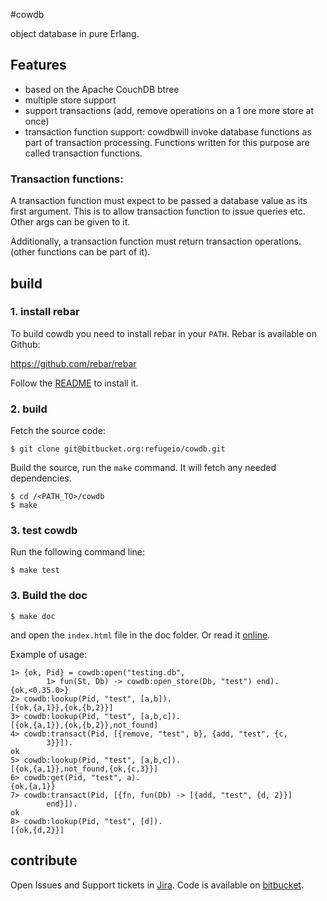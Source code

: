 #cowdb

object database in pure Erlang.

## Features

- based on the Apache CouchDB btree
- multiple store support
- support transactions (add, remove operations on a 1 ore more store at once)
- transaction function support: cowdbwill invoke database functions as part of transaction processing. Functions written for this purpose are called transaction functions.

### Transaction functions:

A transaction function must expect to be passed a database value as its first argument.
This is to allow transaction function to issue queries etc. Other args can be given to it.

Additionally, a transaction function must return transaction operations. (other functions can be part of it).


## build

### 1. install rebar
To build cowdb you need to install rebar in your `PATH`. Rebar is
available on Github:

https://github.com/rebar/rebar

Follow the
[README](https://github.com/rebar/rebar/blob/master/README.md) to
install it.

### 2. build

Fetch the source code:

    $ git clone git@bitbucket.org:refugeio/cowdb.git

Build the source, run the `make` command. It will fetch any needed
dependencies.

    $ cd /<PATH_TO>/cowdb
    $ make

### 3. test cowdb

Run the following command line:

    $ make test


### 3. Build the doc

    $ make doc

and open the `index.html` file in the doc folder. Or read it
[online](http://refugeio.bitbucket.org/cowdb/index.html).


Example of usage:

        
    1> {ok, Pid} = cowdb:open("testing.db",
            1> fun(St, Db) -> cowdb:open_store(Db, "test") end).
    {ok,<0.35.0>}
    2> cowdb:lookup(Pid, "test", [a,b]).
    [{ok,{a,1}},{ok,{b,2}}]
    3> cowdb:lookup(Pid, "test", [a,b,c]).
    [{ok,{a,1}},{ok,{b,2}},not_found]
    4> cowdb:transact(Pid, [{remove, "test", b}, {add, "test", {c,
            3}}]).
    ok
    5> cowdb:lookup(Pid, "test", [a,b,c]).
    [{ok,{a,1}},not_found,{ok,{c,3}}]
    6> cowdb:get(Pid, "test", a).
    {ok,{a,1}}
    7> cowdb:transact(Pid, [{fn, fun(Db) -> [{add, "test", {d, 2}}]
            end}]).
    ok
    8> cowdb:lookup(Pid, "test", [d]).
    [{ok,{d,2}}]

## contribute

Open Issues and Support tickets in [Jira](https://issues.refuge.io/browse/COWDB
).
Code is available on [bitbucket](https://bitbucket.org/refugeio/cowdb).